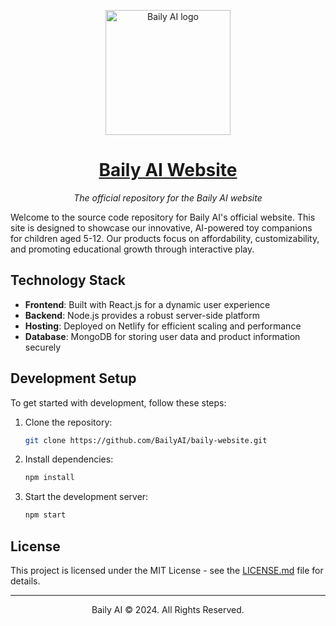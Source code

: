 <p align="center"><img width="200" alt="Baily AI logo" src="https://imgur.com/a/PBuGMn2"></p>
<h1 align="center"><a href="https://bailysbox.com/">Baily AI Website</a></h1>
<p align="center"><i>The official repository for the Baily AI website</i></p>

Welcome to the source code repository for Baily AI's official website. This site is designed to showcase our innovative, AI-powered toy companions for children aged 5-12. Our products focus on affordability, customizability, and promoting educational growth through interactive play.

## Technology Stack
- **Frontend**: Built with React.js for a dynamic user experience
- **Backend**: Node.js provides a robust server-side platform
- **Hosting**: Deployed on Netlify for efficient scaling and performance
- **Database**: MongoDB for storing user data and product information securely

## Development Setup
To get started with development, follow these steps:
1. Clone the repository:
   ```bash
   git clone https://github.com/BailyAI/baily-website.git
2. Install dependencies:    
   ```bash
   npm install
3. Start the development server:
   ```bash
   npm start

## License

This project is licensed under the MIT License - see the [LICENSE.md](LICENSE.md) file for details.

---

<p align="center">Baily AI © 2024. All Rights Reserved.</p>

